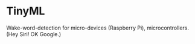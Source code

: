 # TinyML
Wake-word-detection for micro-devices (Raspberry Pi), microcontrollers. (Hey Siri! OK Google.)
